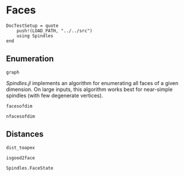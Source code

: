 # Faces

```@meta
DocTestSetup = quote
    push!(LOAD_PATH, "../../src")
    using Spindles
end
```

## Enumeration

```@docs
graph
```

*Spindles.jl* implements an algorithm for enumerating all faces of a given dimension. On large inputs, this algorithm works best for near-simple spindles (with few degenerate vertices).

```@docs
facesofdim
```

```@docs
nfacesofdim
```

## Distances

```@docs
dist_toapex
```

```@docs
isgood2face
```

```@docs
Spindles.FaceState
```
